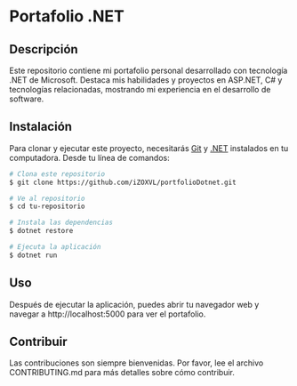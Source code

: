 # Portafolio .NET

## Descripción
Este repositorio contiene mi portafolio personal desarrollado con tecnología .NET de Microsoft. Destaca mis habilidades y proyectos en ASP.NET, C# y tecnologías relacionadas, mostrando mi experiencia en el desarrollo de software.

## Instalación

Para clonar y ejecutar este proyecto, necesitarás [Git](https://git-scm.com) y [.NET](https://dotnet.microsoft.com/download) instalados en tu computadora. Desde tu línea de comandos:

```bash
# Clona este repositorio
$ git clone https://github.com/iZOXVL/portfolioDotnet.git

# Ve al repositorio
$ cd tu-repositorio

# Instala las dependencias
$ dotnet restore

# Ejecuta la aplicación
$ dotnet run
```
## Uso
Después de ejecutar la aplicación, puedes abrir tu navegador web y navegar a http://localhost:5000 para ver el portafolio.

## Contribuir
Las contribuciones son siempre bienvenidas. Por favor, lee el archivo CONTRIBUTING.md para más detalles sobre cómo contribuir.
